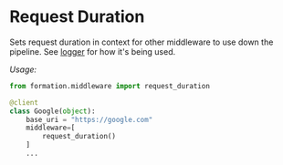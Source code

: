 # Request Duration

Sets request duration in context for other middleware to use down the pipeline. See [logger](logger.md) for how it's being used.


_Usage:_

```py
from formation.middleware import request_duration

@client
class Google(object):
    base_uri = "https://google.com"
    middleware=[
        request_duration()
    ]
    ...
```

